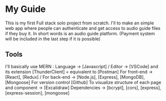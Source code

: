 # My Guide

This is my first Full stack solo project from scratch. I'll to make an simple web app where people can authenticate and get access to audio guide files if they buy it. In short words is an audio guide platform. (Payment system will be included in the last step if it is possible)

## Tools
I'll basically use MERN :
Language ->  [Javascript]  / Editor -> [VSCode] and its extension [ThunderClient] = equivalent to [Postman]
For front-end -> [React], [Redux] / For back-end -> [Node.js], [Express], [MongoDB], [Mongoose]
For version control [Github]
To visualize structure of each page and component -> [Excalidraw]
Dependencies -> [bcrypt], [cors], [express], [express-session], [mongoose]